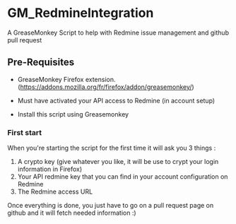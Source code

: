 GM_RedmineIntegration
=====================

A GreaseMonkey Script to help with Redmine issue management and github pull request

Pre-Requisites
---------------------

+ GreaseMonkey Firefox extension. (https://addons.mozilla.org/fr/firefox/addon/greasemonkey/)
+ Must have activated your API access to Redmine (in account setup)

+ Install this script using Greasemonkey

### First start

When you're starting the script for the first time it will ask you 3 things :
1. A crypto key (give whatever you like, it will be use to crypt your login information in Firefox)
2. Your API redmine key that you can find in your account configuration on Redmine
3. The Redmine access URL

Once everything is done, you just have to go on a pull request page on github and it will fetch needed information :)
